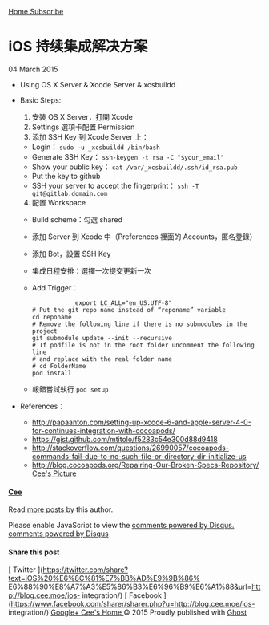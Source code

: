 [ Home ](http://blog.cee.moe) [ Subscribe ](http://blog.cee.moe/rss/)

#  iOS 持续集成解决方案

04 March 2015

  * Using OS X Server & Xcode Server & xcsbuildd 
  * Basic Steps: 

    1. 安裝 OS X Server，打開 Xcode 
    2. Settings 選項卡配置 Permission 
    3. 添加 SSH Key 到 Xcode Server 上： 
      * Login： ` sudo -u _xcsbuildd /bin/bash `
      * Generate SSH Key： ` ssh-keygen -t rsa -C "$your_email" `
      * Show your public key： ` cat /var/_xcsbuildd/.ssh/id_rsa.pub `
      * Put the key to github 
      * SSH your server to accept the fingerprint： ` ssh -T git@gitlab.domain.com `
    4. 配置 Workspace 

      * Build scheme：勾選 shared 
      * 添加 Server 到 Xcode 中（Preferences 裡面的 Accounts，匿名登錄） 
      * 添加 Bot，設置 SSH Key 
      * 集成日程安排：選擇一次提交更新一次 
      * Add Trigger： 
            
                        export LC_ALL="en_US.UTF-8" 
            # Put the git repo name instead of “reponame” variable
            cd reponame
            # Remove the following line if there is no submodules in the project
            git submodule update --init --recursive
            # If podfile is not in the root folder uncomment the following line
            # and replace with the real folder name
            # cd FolderName
            pod install
            

      * 報錯嘗試執行 ` pod setup `
  * References： 
    * [ http://papaanton.com/setting-up-xcode-6-and-apple-server-4-0-for-continues-integration-with-cocoapods/ ](http://papaanton.com/setting-up-xcode-6-and-apple-server-4-0-for-continues-integration-with-cocoapods/)
    * [ https://gist.github.com/mtitolo/f5283c54e300d88d9418 ](https://gist.github.com/mtitolo/f5283c54e300d88d9418)
    * [ http://stackoverflow.com/questions/26990057/cocoapods-commands-fail-due-to-no-such-file-or-directory-dir-initialize-us ](http://stackoverflow.com/questions/26990057/cocoapods-commands-fail-due-to-no-such-file-or-directory-dir-initialize-us)
    * [ http://blog.cocoapods.org/Repairing-Our-Broken-Specs-Repository/ ](http://blog.cocoapods.org/Repairing-Our-Broken-Specs-Repository/)
[ Cee's Picture  ](/author/cee/)

####  [ Cee ](/author/cee/)

Read [ more posts ](/author/cee/) by this author.

Please enable JavaScript to view the [ comments powered by Disqus.
](http://disqus.com/?ref_noscript) [ comments powered by  Disqus
](http://disqus.com)

####  Share this post

[ Twitter  ](https://twitter.com/share?text=iOS%20%E6%8C%81%E7%BB%AD%E9%9B%86%
E6%88%90%E8%A7%A3%E5%86%B3%E6%96%B9%E6%A1%88&url=http://blog.cee.moe/ios-
integration/) [ Facebook
](https://www.facebook.com/sharer/sharer.php?u=http://blog.cee.moe/ios-
integration/) [ Google+
](https://plus.google.com/share?url=http://blog.cee.moe/ios-integration/) [
Cee's Home ](http://blog.cee.moe) © 2015  Proudly published with [ Ghost
](https://ghost.org)

